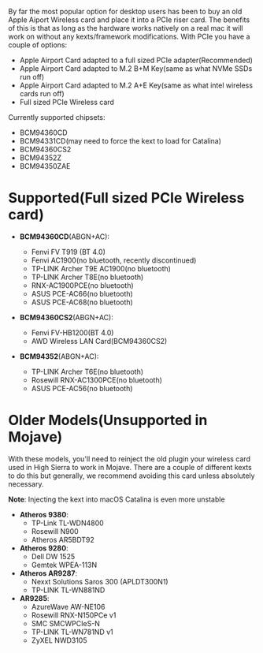 By far the most popular option for desktop users has been to buy an old Apple Aiport Wireless card and place it into a PCIe riser card. The benefits of this is that as long as the hardware works natively on a real mac it will work on without any kexts/framework modifications. With PCIe you have a couple of options:


* Apple Airport Card adapted to a full sized PCIe adapter(Recommended)
* Apple Airport Card adapted to M.2 B+M Key(same as what NVMe SSDs run off)
* Apple Airport Card adapted to M.2 A+E Key(same as what intel wireless cards run off)
* Full sized PCIe Wireless card

Currently supported chipsets:

* BCM94360CD
* BCM94331CD\(may need to force the kext to load for Catalina\)
* BCM94360CS2
* BCM94352Z
* BCM94350ZAE

# Supported(Full sized PCIe Wireless card)

* **BCM94360CD**(ABGN+AC):

   * Fenvi FV T919 (BT 4.0)
   * Fenvi AC1900\(no bluetooth, recently discontinued\)
   * TP-LINK Archer T9E AC1900\(no bluetooth\)
   * TP-LINK Archer T8E\(no bluetooth\)
   * RNX-AC1900PCE\(no bluetooth\)
   * ASUS PCE-AC66\(no bluetooth\)
   * ASUS PCE-AC68\(no bluetooth\)

* **BCM94360CS2**(ABGN+AC):

   * Fenvi FV-HB1200(BT 4.0)
   * AWD Wireless LAN Card\(BCM94360CS2\)

* **BCM94352**(ABGN+AC):

   * TP-LINK Archer T6E\(no bluetooth\)
   * Rosewill RNX-AC1300PCE\(no bluetooth\)
   * ASUS PCE-AC56\(no bluetooth\)


# Older Models(Unsupported in Mojave)

With these models, you'll need to reinject the old plugin your wireless card used in High Sierra to work in Mojave. There are a couple of different kexts to do this but generally, we recommend avoiding this card unless absolutely necessary.

**Note**: Injecting the kext into macOS Catalina is even more unstable

* **Atheros 9380**:
   * TP-Link TL-WDN4800
   * Rosewill N900
   * Atheros AR5BDT92
* **Atheros 9280**:
   * Dell DW 1525
   * Gemtek WPEA-113N
* **Atheros AR9287**:
   * Nexxt Solutions Saros 300 (APLDT300N1)
   * TP-LINK TL-WN881ND
* **AR9285**:
   * AzureWave AW-NE106
   * Rosewill RNX-N150PCe v1
   * SMC SMCWPCIeS-N
   * TP-LINK TL-WN781ND v1
   * ZyXEL NWD3105

